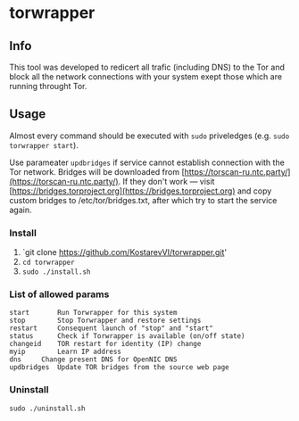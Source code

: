 # torwrapper
## Info

This tool was developed to redicert all trafic (including DNS) to the Tor and block all the network connections with your system exept those which 
are running throught Tor.

## Usage
Almost every command should be executed with `sudo` priveledges (e.g. `sudo torwrapper start`).

Use parameater `updbridges` if service cannot establish connection with the Tor network. Bridges will be downloaded from 
[https://torscan-ru.ntc.party/](https://torscan-ru.ntc.party/). 
If they don't work — visit [https://bridges.torproject.org](https://bridges.torproject.org) 
and copy custom bridges to /etc/tor/bridges.txt, after which try to start the service again.

### Install
1. `git clone https://github.com/KostarevVI/torwrapper.git'
2. `cd torwrapper`
3. `sudo ./install.sh`

### List of allowed params
    start		Run Torwrapper for this system 
    stop		Stop Torwrapper and restore settings
    restart		Consequent launch of "stop" and "start"
    status		Check if Torwrapper is available (on/off state)
    changeid	TOR restart for identity (IP) change
    myip		Learn IP address
    dns		Change present DNS for OpenNIC DNS 
    updbridges	Update TOR bridges from the source web page

### Uninstall
`sudo ./uninstall.sh`
